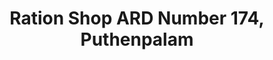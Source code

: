 ---
title: "Ration Shop ARD Number 174, Puthenpalam"
url: /vaikom/ration-shop-ard-number-174-puthenpalam/
shop: convenience
---